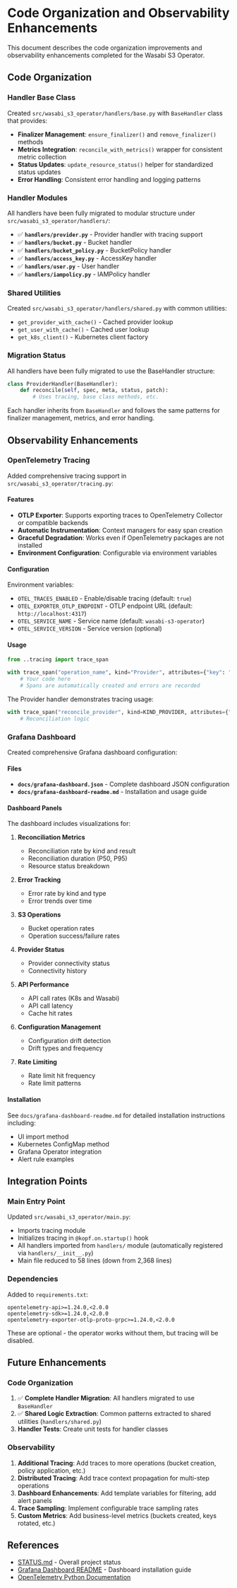 # Code Organization and Observability Enhancements

This document describes the code organization improvements and observability enhancements completed for the Wasabi S3 Operator.

## Code Organization

### Handler Base Class

Created `src/wasabi_s3_operator/handlers/base.py` with `BaseHandler` class that provides:

- **Finalizer Management**: `ensure_finalizer()` and `remove_finalizer()` methods
- **Metrics Integration**: `reconcile_with_metrics()` wrapper for consistent metric collection
- **Status Updates**: `update_resource_status()` helper for standardized status updates
- **Error Handling**: Consistent error handling and logging patterns

### Handler Modules

All handlers have been fully migrated to modular structure under `src/wasabi_s3_operator/handlers/`:

- ✅ **`handlers/provider.py`** - Provider handler with tracing support
- ✅ **`handlers/bucket.py`** - Bucket handler
- ✅ **`handlers/bucket_policy.py`** - BucketPolicy handler
- ✅ **`handlers/access_key.py`** - AccessKey handler
- ✅ **`handlers/user.py`** - User handler
- ✅ **`handlers/iampolicy.py`** - IAMPolicy handler

### Shared Utilities

Created `src/wasabi_s3_operator/handlers/shared.py` with common utilities:

- `get_provider_with_cache()` - Cached provider lookup
- `get_user_with_cache()` - Cached user lookup
- `get_k8s_client()` - Kubernetes client factory

### Migration Status

All handlers have been fully migrated to use the BaseHandler structure:

```python
class ProviderHandler(BaseHandler):
    def reconcile(self, spec, meta, status, patch):
        # Uses tracing, base class methods, etc.
```

Each handler inherits from `BaseHandler` and follows the same patterns for finalizer management, metrics, and error handling.

## Observability Enhancements

### OpenTelemetry Tracing

Added comprehensive tracing support in `src/wasabi_s3_operator/tracing.py`:

#### Features

- **OTLP Exporter**: Supports exporting traces to OpenTelemetry Collector or compatible backends
- **Automatic Instrumentation**: Context managers for easy span creation
- **Graceful Degradation**: Works even if OpenTelemetry packages are not installed
- **Environment Configuration**: Configurable via environment variables

#### Configuration

Environment variables:

- `OTEL_TRACES_ENABLED` - Enable/disable tracing (default: `true`)
- `OTEL_EXPORTER_OTLP_ENDPOINT` - OTLP endpoint URL (default: `http://localhost:4317`)
- `OTEL_SERVICE_NAME` - Service name (default: `wasabi-s3-operator`)
- `OTEL_SERVICE_VERSION` - Service version (optional)

#### Usage

```python
from ..tracing import trace_span

with trace_span("operation_name", kind="Provider", attributes={"key": "value"}):
    # Your code here
    # Spans are automatically created and errors are recorded
```

The Provider handler demonstrates tracing usage:

```python
with trace_span("reconcile_provider", kind=KIND_PROVIDER, attributes={"provider.name": name}):
    # Reconciliation logic
```

### Grafana Dashboard

Created comprehensive Grafana dashboard configuration:

#### Files

- **`docs/grafana-dashboard.json`** - Complete dashboard JSON configuration
- **`docs/grafana-dashboard-readme.md`** - Installation and usage guide

#### Dashboard Panels

The dashboard includes visualizations for:

1. **Reconciliation Metrics**
   - Reconciliation rate by kind and result
   - Reconciliation duration (P50, P95)
   - Resource status breakdown

2. **Error Tracking**
   - Error rate by kind and type
   - Error trends over time

3. **S3 Operations**
   - Bucket operation rates
   - Operation success/failure rates

4. **Provider Status**
   - Provider connectivity status
   - Connectivity history

5. **API Performance**
   - API call rates (K8s and Wasabi)
   - API call latency
   - Cache hit rates

6. **Configuration Management**
   - Configuration drift detection
   - Drift types and frequency

7. **Rate Limiting**
   - Rate limit hit frequency
   - Rate limit patterns

#### Installation

See `docs/grafana-dashboard-readme.md` for detailed installation instructions including:

- UI import method
- Kubernetes ConfigMap method
- Grafana Operator integration
- Alert rule examples

## Integration Points

### Main Entry Point

Updated `src/wasabi_s3_operator/main.py`:

- Imports tracing module
- Initializes tracing in `@kopf.on.startup()` hook
- All handlers imported from `handlers/` module (automatically registered via `handlers/__init__.py`)
- Main file reduced to 58 lines (down from 2,368 lines)

### Dependencies

Added to `requirements.txt`:

```
opentelemetry-api>=1.24.0,<2.0.0
opentelemetry-sdk>=1.24.0,<2.0.0
opentelemetry-exporter-otlp-proto-grpc>=1.24.0,<2.0.0
```

These are optional - the operator works without them, but tracing will be disabled.

## Future Enhancements

### Code Organization

1. ✅ **Complete Handler Migration**: All handlers migrated to use `BaseHandler`
2. ✅ **Shared Logic Extraction**: Common patterns extracted to shared utilities (`handlers/shared.py`)
3. **Handler Tests**: Create unit tests for handler classes

### Observability

1. **Additional Tracing**: Add traces to more operations (bucket creation, policy application, etc.)
2. **Distributed Tracing**: Add trace context propagation for multi-step operations
3. **Dashboard Enhancements**: Add template variables for filtering, add alert panels
4. **Trace Sampling**: Implement configurable trace sampling rates
5. **Custom Metrics**: Add business-level metrics (buckets created, keys rotated, etc.)

## References

- [STATUS.md](../architecture/STATUS.md) - Overall project status
- [Grafana Dashboard README](./grafana-dashboard-readme.md) - Dashboard installation guide
- [OpenTelemetry Python Documentation](https://opentelemetry.io/docs/instrumentation/python/)

